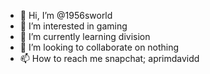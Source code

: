 - 👋 Hi, I’m @1956sworld
- 👀 I’m interested in gaming
- 🌱 I’m currently learning division 
- 💞️ I’m looking to collaborate on nothing
- 📫 How to reach me snapchat; aprimdavidd
